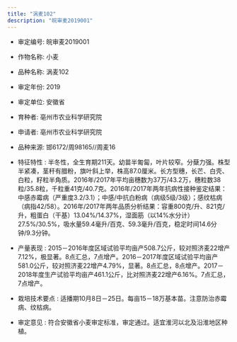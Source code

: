 ```yaml
---
title: "涡麦102"
description: "皖审麦2019001"
---
```

* 审定编号:  皖审麦2019001

*  作物名称:  小麦

*  品种名称:  涡麦102

*  审定年份:  2019

*  审定单位:  安徽省

* 育种者:  亳州市农业科学研究院

*  申请者:  亳州市农业科学研究院

*  品种来源:  邯6172/周98165//周麦16

*  特征特性 : 
半冬性，全生育期211天。幼苗半匍匐，叶片较窄。分蘖力强。株型半紧凑，茎秆有腊粉，旗叶斜上举，株高87.0厘米。长方型穗，长芒、白壳、白粒，籽粒半角质。2016年/2017年平均亩穗数为37万/43.2万，穗粒数38粒/35.8粒，千粒重41克/40.7克。2016年/2017年两年抗病性接种鉴定结果：中感赤霉病（严重度3.2/3.1）；中感/中抗白粉病（病级5级/3级）；感纹枯病（病指42/58）。2016年/2017年两年品质分析结果：容重800克/升、821克/升，粗蛋白（干基）13.04%/14.37%，湿面筋（以14%水分计）27.5%/30.5%，吸水量59.4毫升/百克、59.3毫升/百克，稳定时间14.6分钟/9.3分钟。
 
*  产量表现 : 
2015－2016年度区域试验平均亩产508.7公斤，较对照济麦22增产7.12%，极显著。8点汇总，7点增产。2016－2017年度区域试验平均亩产581.0公斤，较对照济麦22增产4.79%，显著。8点汇总，8点增产。2017－2018年度生产试验平均亩产461.1公斤，比对照济麦22增产6.16%。7点汇总，7点增产。

*  栽培技术要点 : 
适播期10月8日－25日。每亩15－18万基本苗。注意防治赤霉病、纹枯病。

*  审定意见 : 
符合安徽省小麦审定标准，审定通过。适宜淮河以北及沿淮地区种植。

